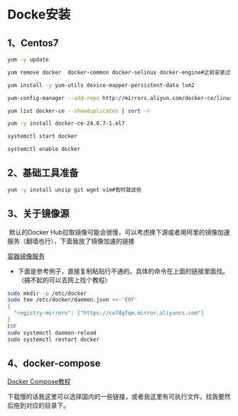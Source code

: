 # Docke安装

## 1、Centos7

```bash
yum -y update

yum remove docker  docker-common docker-selinux docker-engine#之前安装过就敲一下这个命令

yum install -y yum-utils device-mapper-persistent-data lvm2

yum-config-manager --add-repo http://mirrors.aliyun.com/docker-ce/linux/centos/docker-ce.repo

yum list docker-ce --showduplicates | sort -r

yum -y install docker-ce-24.0.7-1.el7

systemctl start docker

systemctl enable docker
```

## 2、基础工具准备

```bash
yum -y install unzip git wget vim#暂时就这些
```

## 3、关于镜像源

​	默认的Docker Hub拉取镜像可能会很慢，可以考虑换下源或者用阿里的镜像加速服务（翻墙也行），下面我放了镜像加速的链接

[容器镜像服务](https://cr.console.aliyun.com/cn-hangzhou/instances/mirrors)

- 下面是参考例子，直接复制粘贴行不通的。具体的命令在上面的链接里面找。（搞不起的可以去网上找个教程）

```bash
sudo mkdir -p /etc/docker
sudo tee /etc/docker/daemon.json <<-'EOF'
{
  "registry-mirrors": ["https://co74gfqm.mirror.aliyuncs.com"]
}
EOF
sudo systemctl daemon-reload
sudo systemctl restart docker
```

## 4、docker-compose

[Docker Compose教程](https://www.runoob.com/docker/docker-compose.html)

下载慢的话我这里可以选择国内的一些链接，或者我这里有可执行文件，找我要然后拖到对应的目录下。
